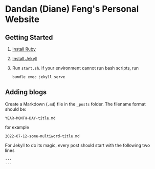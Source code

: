 # Dandan (Diane) Feng's Personal Website

## Getting Started

1. [Install Ruby](https://www.ruby-lang.org/en/documentation/installation/)
1. [Install Jekyll](https://jekyllrb.com/docs/installation/)
1. Run `start.sh`. If your environment cannot run bash scripts, run

    ```ps1
    bundle exec jekyll serve
    ```

## Adding blogs

Create a Markdown (`.md`) file in the `_posts` folder. The filename format should be:

```
YEAR-MONTH-DAY-title.md
```

for example

```
2022-07-12-some-multiword-title.md
```

For Jekyll to do its magic, every post should start with the following two lines

```
---
---
```
